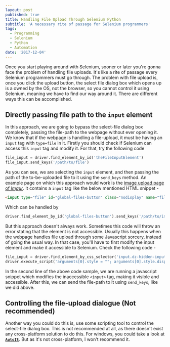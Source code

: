 ```yaml
---
layout: post
published: true
title: Handling File Upload Through Selenium Python
subtitle: 'A necessary rite of passage for Selenium programmers'
tags:
  - Programming
  - Selenium
  - Python
  - Automation
date: '2017-12-04'
---
```


Once you start playing around with Selenium, sooner or later you're gonna face the problem of handling file uploads. It's like a rite of passage every Selenium programmers must go through. The problem with file upload is, once you click the upload button, the select file dialog box which opens up is a owned by the OS, not the browser, so you cannot control it using Selenium, meaning we have to find our way around it. There are different ways this can be accomplished.

## Directly passing file path to the `input` element

In this approach, we are going to bypass the select-file dialog box completely, passing the file-path to the webpage without ever opening it. We know that if the webpage is handling a file-upload, it must be having an `input` tag with `type=file` in it. Firstly you should check if Selenium can access this `input` tag and modify it. For that, try the following code

```python
file_input = driver.find_element_by_id('theFileInputElement')
file_input.send_keys('/path/to/file')
```

As you can see, we are selecting the `input` element, and then passing the path of the to-be-uploaded file to it using the `send_keys` method. An example page on which this approach would work is the [image upload page of _Imgur_](https://imgur.com/upload). It contains a `input` tag like the below mentioned HTML snippet - 

```html
<input type="file" id="global-files-button" class="nodisplay" name="files[]" multiple-accept=".jpg,.jpeg,.png,.gif,.apng,.tiff,.tif,.bmp,.pdf,.xcf,.webp,.mp4,.mov">
```

Which can be handled by
```python
driver.find_element_by_id('global-files-button').send_keys('/path/to/image/file')
```

But this approach doesn't always work. Sometimes this code will throw an error stating that the element is not accessible. Usually this happens when the webpage handles file upload through some Javascript sorcery, instead of going the usual way. In that case, you'll have to first modify the input element and make it accessible to Selenium. Check the following code - 

```python
file_input = driver.find_element_by_css_selector('input.dz-hidden-input')
driver.execute_script('arguments[0].style = ""; arguments[0].style.display = "block"; arguments[0].style.visibility = "visible";', file_input)
```

In the second line of the above code sample, we are running a javascript snippet which modifies the inaccessible `<input>` tag, making it visible and accessible. After this, we can send the file-path to it using `send_keys`, like we did above.

## Controlling the file-upload dialogue (Not recommended)

Another way you could do this is, use some scripting tool to control the select-file dialog box. This is not recommended at all, as there doesn't exist any cross-platform solution to do this. For windows, you could take a look at [__`AutoIt`__](https://www.autoitscript.com/site/autoit/). But as it's not cross-platform, I won't recommend it.

